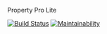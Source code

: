 Property Pro Lite

[![Build Status](https://travis-ci.org/amilykassim/PropertyProLite.svg?branch=develop)](https://travis-ci.org/amilykassim/PropertyProLite)        [![Maintainability](https://api.codeclimate.com/v1/badges/3dbe4a90345d8b162c9b/maintainability)](https://codeclimate.com/github/amilykassim/PropertyProLite/maintainability)
